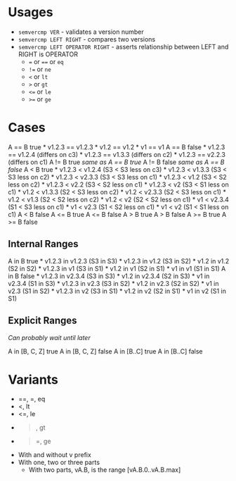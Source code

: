 # Usages

* `semvercmp VER` - validates a version number
* `semvercmp LEFT RIGHT` - compares two versions
* `semvercmp LEFT OPERATOR RIGHT` - asserts relationship between LEFT and RIGHT is OPERATOR
    - `=` or `==` or `eq`
    - `!=` or `ne`
    - `<` or `lt`
    - `>` or `gt`
    - `<=` or `le`
    - `>=` or `ge`

# Cases

A == B true
    * v1.2.3 == v1.2.3
    * v1.2 == v1.2
    * v1 == v1
A == B false
    * v1.2.3 == v1.2.4  (differs on c3)
    * v1.2.3 == v1.3.3  (differs on c2)
    * v1.2.3 == v2.2.3  (differs on c1)
A != B true
    _same as A == B true_
A != B false
    _same as A == B false_
A < B true
    * v1.2.3 < v1.2.4   (S3 < S3 less on c3)
    * v1.2.3 < v1.3.3   (S3 < S3 less on c2)
    * v1.2.3 < v2.3.3   (S3 < S3 less on c1)
    * v1.2.3 < v1.2     (S3 < S2 less on c2)
    * v1.2.3 < v2.2     (S3 < S2 less on c1)
    * v1.2.3 < v2       (S3 < S1 less on c1)
    * v1.2 < v1.3.3     (S2 < S3 less on c2)
    * v1.2 < v2.3.3     (S2 < S3 less on c1)
    * v1.2 < v1.3       (S2 < S2 less on c2)
    * v1.2 < v2         (S2 < S2 less on c1)
    * v1 < v2.3.4       (S1 < S3 less on c1)
    * v1 < v2.3         (S1 < S2 less on c1)
    * v1 < v2           (S1 < S1 less on c1)
A < B false
A <= B true
A <= B false
A > B true
A > B false
A >= B true
A >= B false

## Internal Ranges

A in B true
    * v1.2.3 in v1.2.3  (S3 in S3)
    * v1.2.3 in v1.2    (S3 in S2)
    * v1.2 in v1.2      (S2 in S2)
    * v1.2.3 in v1      (S3 in S1)
    * v1.2 in v1        (S2 in S1)
    * v1 in v1          (S1 in S1)
A in B false
    * v1.2.3 in v2.3.4  (S3 in S3)
    * v1.2 in v2.3.4    (S2 in S3)
    * v1 in v2.3.4      (S1 in S3)
    * v1.2.3 in v2.3    (S3 in S2)
    * v1.2 in v2.3      (S2 in S2)
    * v1 in v2.3        (S1 in S2)
    * v1.2.3 in v2      (S3 in S1)
    * v1.2 in v2        (S2 in S1)
    * v1 in v2          (S1 in S1)

## Explicit Ranges

_Can probably wait until later_

A in [B, C, Z] true
A in [B, C, Z] false
A in [B..C] true
A in [B..C] false

# Variants

* ==, =, eq
* <, lt
* <=, le
* >, gt
* >=,  ge
* With and without v prefix
* With one, two or three parts
    - With two parts, vA.B, is the range [vA.B.0..vA.B.max]
